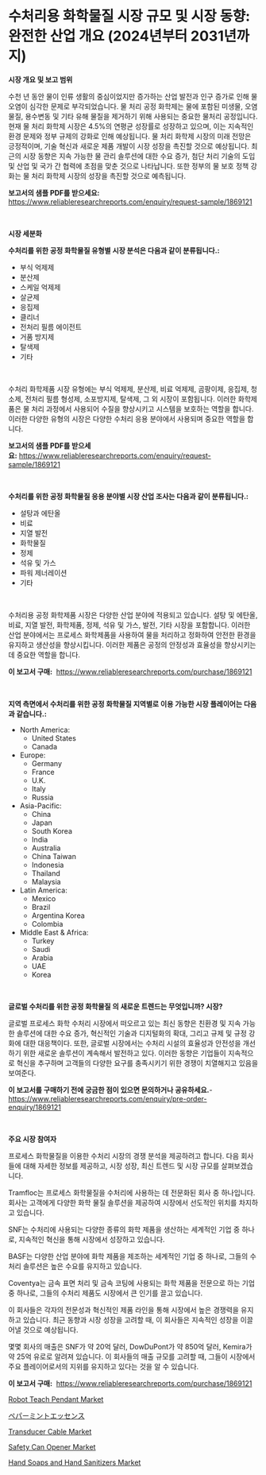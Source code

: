 <p><h1>수처리용 화학물질 시장 규모 및 시장 동향: 완전한 산업 개요 (2024년부터 2031년까지)</h1></p><p><strong>시장 개요 및 보고 범위</strong></p>
<p><p>수천 년 동안 물이 인류 생활의 중심이었지만 증가하는 산업 발전과 인구 증가로 인해 물 오염이 심각한 문제로 부각되었습니다. 물 처리 공정 화학제는 물에 포함된 미생물, 오염물질, 용수변동 및 기타 유해 물질을 제거하기 위해 사용되는 중요한 물처리 공정입니다. 현재 물 처리 화학제 시장은 4.5%의 연평균 성장률로 성장하고 있으며, 이는 지속적인 환경 문제와 정부 규제의 강화로 인해 예상됩니다. 물 처리 화학제 시장의 미래 전망은 긍정적이며, 기술 혁신과 새로운 제품 개발이 시장 성장을 촉진할 것으로 예상됩니다. 최근의 시장 동향은 지속 가능한 물 관리 솔루션에 대한 수요 증가, 첨단 처리 기술의 도입 및 산업 및 국가 간 협력에 초점을 맞춘 것으로 나타납니다. 또한 정부의 물 보호 정책 강화는 물 처리 화학제 시장의 성장을 촉진할 것으로 예측됩니다.</p></p>
<p><strong>보고서의 샘플 PDF를 받으세요:</strong> <a href="https://www.reliableresearchreports.com/enquiry/request-sample/1869121">https://www.reliableresearchreports.com/enquiry/request-sample/1869121</a></p>
<p>&nbsp;</p>
<p><strong>시장 세분화</strong></p>
<p><strong>수처리를 위한 공정 화학물질 유형별 시장 분석은 다음과 같이 분류됩니다.:</strong></p>
<p><ul><li>부식 억제제</li><li>분산제</li><li>스케일 억제제</li><li>살균제</li><li>응집제</li><li>클리너</li><li>전처리 필름 에이전트</li><li>거품 방지제</li><li>탈색제</li><li>기타</li></ul></p>
<p>&nbsp;</p>
<p><p>수처리 화학제품 시장 유형에는 부식 억제제, 분산제, 비료 억제제, 곰팡이제, 응집제, 청소제, 전처리 필름 형성제, 소포방지제, 탈색제, 그 외 시장이 포함됩니다. 이러한 화학제품은 물 처리 과정에서 사용되어 수질을 향상시키고 시스템을 보호하는 역할을 합니다. 이러한 다양한 유형의 시장은 다양한 수처리 응용 분야에서 사용되며 중요한 역할을 합니다.</p></p>
<p><strong>보고서의 샘플 PDF를 받으세요:</strong>&nbsp;<a href="https://www.reliableresearchreports.com/enquiry/request-sample/1869121">https://www.reliableresearchreports.com/enquiry/request-sample/1869121</a></p>
<p>&nbsp;</p>
<p><strong> 수처리를 위한 공정 화학물질 응용 분야별 시장 산업 조사는 다음과 같이 분류됩니다.:</strong></p>
<p><ul><li>설탕과 에탄올</li><li>비료</li><li>지열 발전</li><li>화학물질</li><li>정제</li><li>석유 및 가스</li><li>파워 제너레이션</li><li>기타</li></ul></p>
<p>&nbsp;</p>
<p><p>수처리용 공정 화학제품 시장은 다양한 산업 분야에 적용되고 있습니다. 설탕 및 에탄올, 비료, 지열 발전, 화학제품, 정제, 석유 및 가스, 발전, 기타 시장을 포함합니다. 이러한 산업 분야에서는 프로세스 화학제품을 사용하여 물을 처리하고 정화하여 안전한 환경을 유지하고 생산성을 향상시킵니다. 이러한 제품은 공정의 안정성과 효율성을 향상시키는 데 중요한 역할을 합니다.</p></p>
<p><strong>이 보고서 구매:</strong>&nbsp; <a href="https://www.reliableresearchreports.com/purchase/1869121">https://www.reliableresearchreports.com/purchase/1869121</a></p>
<p>&nbsp;</p>
<p><strong>지역 측면에서 수처리를 위한 공정 화학물질 지역별로 이용 가능한 시장 플레이어는 다음과 같습니다.:</strong></p>
<p><ul>
    <li>
        North America:
        <ul>
            <li>United States</li>
            <li>Canada</li>
        </ul>
    </li>
    <li>
        Europe:
        <ul>
            <li>Germany</li>
            <li>France</li>
            <li>U.K.</li>
            <li>Italy</li>
            <li>Russia</li>
        </ul>
    </li>
    <li>
        Asia-Pacific:
        <ul>
            <li>China</li>
            <li>Japan</li>
            <li>South Korea</li>
            <li>India</li>
            <li>Australia</li>
            <li>China Taiwan</li>
            <li>Indonesia</li>
            <li>Thailand</li>
            <li>Malaysia</li>
        </ul>
    </li>
    <li>
        Latin America:
        <ul>
            <li>Mexico</li>
            <li>Brazil</li>
            <li>Argentina Korea</li>
            <li>Colombia</li>
        </ul>
    </li>
    <li>
        Middle East & Africa:
        <ul>
            <li>Turkey</li>
            <li>Saudi</li>
            <li>Arabia</li>
            <li>UAE</li>
            <li>Korea</li>
        </ul>
    </li>
    </ul></p>
<p>&nbsp;</p>
<p><strong>글로벌 수처리를 위한 공정 화학물질 의 새로운 트렌드는 무엇입니까? 시장?</strong></p>
<p><p>글로벌 프로세스 화학 수처리 시장에서 떠오르고 있는 최신 동향은 친환경 및 지속 가능한 솔루션에 대한 수요 증가, 혁신적인 기술과 디지털화의 확대, 그리고 규제 및 규정 강화에 대한 대응책이다. 또한, 글로벌 시장에서는 수처리 시설의 효율성과 안전성을 개선하기 위한 새로운 솔루션이 계속해서 발전하고 있다. 이러한 동향은 기업들이 지속적으로 혁신을 추구하며 고객들의 다양한 요구를 충족시키기 위한 경쟁이 치열해지고 있음을 보여준다.</p></p>
<p><strong>이 보고서를 구매하기 전에 궁금한 점이 있으면 문의하거나 공유하세요.</strong>- <a href="https://www.reliableresearchreports.com/enquiry/pre-order-enquiry/1869121">https://www.reliableresearchreports.com/enquiry/pre-order-enquiry/1869121</a></p>
<p>&nbsp;</p>
<p><strong>주요 시장 참여자</strong></p>
<p><p>프로세스 화학물질을 이용한 수처리 시장의 경쟁 분석을 제공하려고 합니다. 다음 회사들에 대해 자세한 정보를 제공하고, 시장 성장, 최신 트렌드 및 시장 규모를 살펴보겠습니다.</p><p>Tramfloc는 프로세스 화학물질을 수처리에 사용하는 데 전문화된 회사 중 하나입니다. 회사는 고객에게 다양한 화학 물질 솔루션을 제공하여 시장에서 선도적인 위치를 차지하고 있습니다.</p><p>SNF는 수처리에 사용되는 다양한 종류의 화학 제품을 생산하는 세계적인 기업 중 하나로, 지속적인 혁신을 통해 시장에서 성장하고 있습니다.</p><p>BASF는 다양한 산업 분야에 화학 제품을 제조하는 세계적인 기업 중 하나로, 그들의 수처리 솔루션은 높은 수요를 유지하고 있습니다.</p><p>Coventya는 금속 표면 처리 및 금속 코팅에 사용되는 화학 제품을 전문으로 하는 기업 중 하나로, 그들의 수처리 제품도 시장에서 큰 인기를 끌고 있습니다.</p><p>이 회사들은 각자의 전문성과 혁신적인 제품 라인을 통해 시장에서 높은 경쟁력을 유지하고 있습니다. 최근 동향과 시장 성장을 고려할 때, 이 회사들은 지속적인 성장을 이끌어낼 것으로 예상됩니다.</p><p>몇몇 회사의 매출은 SNF가 약 20억 달러, DowDuPont가 약 850억 달러, Kemira가 약 25억 유로로 알려져 있습니다. 이 회사들의 매출 규모를 고려할 때, 그들이 시장에서 주요 플레이어로서의 지위를 유지하고 있다는 것을 알 수 있습니다.</p></p>
<p><strong>이 보고서 구매:</strong>&nbsp;&nbsp;<a href="https://www.reliableresearchreports.com/purchase/1869121">https://www.reliableresearchreports.com/purchase/1869121</a></p>
<p><p><a href="https://view.publitas.com/reportprime-1/robot-teach-pendant-market-research-report-provides-critical-insights-that-can-help-shape-business-development-and-investment-strategies/">Robot Teach Pendant Market</a></p><p><a href="https://github.com/jkjreqjscoxx7/Market-Research-Report-List-1/blob/main/15022623589.md">ペパーミントエッセンス</a></p><p><a href="https://github.com/castoriffic/Market-Research-Report-List-3/blob/main/transducer-cable-market.md">Transducer Cable Market</a></p><p><a href="https://github.com/yoshih12/Market-Research-Report-List-2/blob/main/safety-can-opener-market.md">Safety Can Opener Market</a></p><p><a href="https://issuu.com/reportprime-2/docs/hand-soaps-and-hand-sanitizers-market-size-2030.pp">Hand Soaps and Hand Sanitizers Market</a></p></p>
